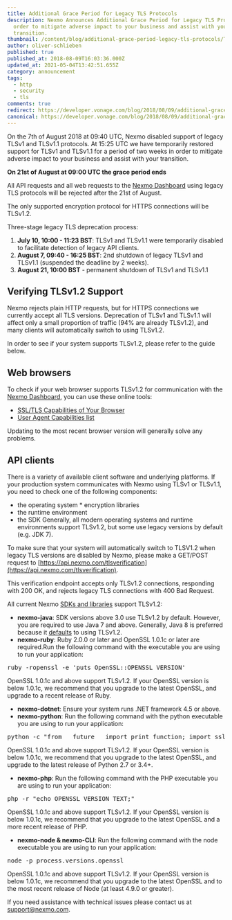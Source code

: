 ```yaml
---
title: Additional Grace Period for Legacy TLS Protocols
description: Nexmo Announces Additional Grace Period for Legacy TLS Protocols in
  order to mitigate adverse impact to your business and assist with your
  transition.
thumbnail: /content/blog/additional-grace-period-legacy-tls-protocols/TLS-Deprecation_1200x675.png
author: oliver-schlieben
published: true
published_at: 2018-08-09T16:03:36.000Z
updated_at: 2021-05-04T13:42:51.655Z
category: announcement
tags:
  - http
  - security
  - tls
comments: true
redirect: https://developer.vonage.com/blog/2018/08/09/additional-grace-period-legacy-tls-protocols
canonical: https://developer.vonage.com/blog/2018/08/09/additional-grace-period-legacy-tls-protocols
---
```

On the 7th of August 2018 at 09:40 UTC, Nexmo disabled support of legacy TLSv1 and TLSv1.1 protocols. At 15:25 UTC we have temporarily restored support for TLSv1 and TLSv1.1 for a period of two weeks in order to mitigate adverse impact to your business and assist with your transition.

**On 21st of August at 09:00 UTC the grace period ends**

All API requests and all web requests to the [Nexmo Dashboard](https://dashboard.nexmo.com/sign-in) using legacy TLS protocols will be rejected after the 21st of August.

The only supported encryption protocol for HTTPS connections will be TLSv1.2\. 

Three-stage legacy TLS deprecation process:

1. **July 10, 10:00 - 11:23 BST**: TLSv1 and TLSv1.1 were temporarily disabled to facilitate detection of legacy API clients. 
2. **August 7, 09:40 - 16:25 BST**: 2nd shutdown of legacy TLSv1 and TLSv1.1 (suspended the deadline by 2 weeks). 
3. **August 21, 10:00 BST** - permanent shutdown of TLSv1 and TLSv1.1

## Verifying TLSv1.2 Support 
Nexmo rejects plain HTTP requests, but for HTTPS connections we currently accept all TLS versions. Deprecation of TLSv1 and TLSv1.1 will affect only a small proportion of traffic (94% are already TLSv1.2), and many clients will automatically switch to using TLSv1.2. 

In order to see if your system supports TLSv1.2, please refer to the guide below. 

## Web browsers 
To check if your web browser supports TLSv1.2 for communication with the [Nexmo Dashboard](https://dashboard.nexmo.com/sign-in), you can use these online tools: 
* [SSL/TLS Capabilities of Your Browser](https://www.ssllabs.com/ssltest/viewMyClient.html) 
* [User Agent Capabilities list](https://www.ssllabs.com/ssltest/clients.html) 

Updating to the most recent browser version will generally solve any problems. 

## API clients 
There is a variety of available client software and underlying platforms. If your production system communicates with Nexmo using TLSv1 or TLSv1.1, you need to check one of the following components: 
* the operating system * encryption libraries 
* the runtime environment 
* the SDK Generally, all modern operating systems and runtime environments support TLSv1.2, but some use legacy versions by default (e.g. JDK 7). 

To make sure that your system will automatically switch to TLSV1.2 when legacy TLS versions are disabled by Nexmo, please make a GET/POST request to [https://api.nexmo.com/tlsverification](https://api.nexmo.com/tlsverification). 

This verification endpoint accepts only TLSv1.2 connections, responding with 200 OK, and rejects legacy TLS connections with 400 Bad Request. 

All current Nexmo [SDKs and libraries](https://developer.nexmo.com/tools) support TLSv1.2: 
* **nexmo-java**: SDK versions above 3.0 use TLSv1.2 by default. However, you are required to use Java 7 and above. Generally, Java 8 is preferred because it [defaults](https://blogs.oracle.com/java-platform-group/diagnosing-tls,-ssl,-and-https) to using TLSv1.2. 
* **nexmo-ruby**: Ruby 2.0.0 or later and OpenSSL 1.0.1c or later are required.Run the following command with the executable you are using to run your application:

<pre class="top-margin:12 bottom-margin:12 toolbar-overlay:true lang:default decode:true">ruby -ropenssl -e 'puts OpenSSL::OPENSSL_VERSION'</pre>

OpenSSL 1.0.1c and above support TLSv1.2. If your OpenSSL version is below 1.0.1c, we recommend that you upgrade to the latest OpenSSL, and upgrade to a recent release of Ruby. 
* **nexmo-dotnet**: Ensure your system runs .NET framework 4.5 or above. 
* **nexmo-python**: Run the following command with the python executable you are using to run your application:

<pre class="top-margin:12 bottom-margin:12 toolbar-overlay:true lang:default decode:true">python -c "from __future__ import print_function; import ssl; print(ssl.OPENSSL_VERSION)"</pre>

OpenSSL 1.0.1c and above support TLSv1.2. If your OpenSSL version is below 1.0.1c, we recommend that you upgrade to the latest OpenSSL, and upgrade to the latest release of Python 2.7 or 3.4+. 
* **nexmo-php**: Run the following command with the PHP executable you are using to run your application:

<pre class="top-margin:12 bottom-margin:12 toolbar-overlay:true lang:default decode:true">php -r "echo OPENSSL_VERSION_TEXT;"</pre>

OpenSSL 1.0.1c and above support TLSv1.2. If your OpenSSL version is below 1.0.1c, we recommend that you upgrade to the latest OpenSSL and a more recent release of PHP. 
* **nexmo-node & nexmo-CLI**: Run the following command with the node executable you are using to run your application:

<pre class="top-margin:12 bottom-margin:12 toolbar-overlay:true lang:default decode:true crayon-selected">node -p process.versions.openssl</pre>

OpenSSL 1.0.1c and above support TLSv1.2. If your OpenSSL version is below 1.0.1c, we recommend that you upgrade to the latest OpenSSL and to the most recent release of Node (at least 4.9.0 or greater). 

If you need assistance with technical issues please contact us at [support@nexmo.com](mailto:support@nexmo.com).